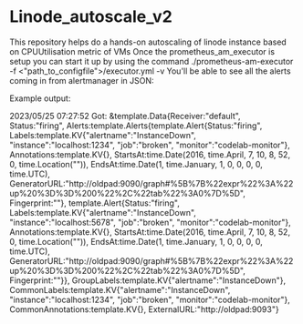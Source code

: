 # Linode_autoscale_v2
This repository helps do a hands-on autoscaling of linode instance based on CPUUtilisation metric of VMs
Once the prometheus_am_executor is setup you can start it up by using the command 
./prometheus-am-executor -f <"path_to_configfile">/executor.yml -v
You'll be able to see all the alerts coming in from alertmanager in JSON: 

Example output: 

2023/05/25 07:27:52 Got: &template.Data{Receiver:"default", Status:"firing", Alerts:template.Alerts{template.Alert{Status:"firing", Labels:template.KV{"alertname":"InstanceDown", "instance":"localhost:1234", "job":"broken", "monitor":"codelab-monitor"}, Annotations:template.KV{}, StartsAt:time.Date(2016, time.April, 7, 10, 8, 52, 0, time.Location("")), EndsAt:time.Date(1, time.January, 1, 0, 0, 0, 0, time.UTC), GeneratorURL:"http://oldpad:9090/graph#%5B%7B%22expr%22%3A%22up%20%3D%3D%200%22%2C%22tab%22%3A0%7D%5D", Fingerprint:""}, template.Alert{Status:"firing", Labels:template.KV{"alertname":"InstanceDown", "instance":"localhost:5678", "job":"broken", "monitor":"codelab-monitor"}, Annotations:template.KV{}, StartsAt:time.Date(2016, time.April, 7, 10, 8, 52, 0, time.Location("")), EndsAt:time.Date(1, time.January, 1, 0, 0, 0, 0, time.UTC), GeneratorURL:"http://oldpad:9090/graph#%5B%7B%22expr%22%3A%22up%20%3D%3D%200%22%2C%22tab%22%3A0%7D%5D", Fingerprint:""}}, GroupLabels:template.KV{"alertname":"InstanceDown"}, CommonLabels:template.KV{"alertname":"InstanceDown", "instance":"localhost:1234", "job":"broken", "monitor":"codelab-monitor"}, CommonAnnotations:template.KV{}, ExternalURL:"http://oldpad:9093"}
